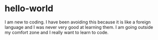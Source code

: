 # hello-world
I am new to coding. I have been avoiding this because it is like a foreign language and I was never very good at learning them.  I am going outside my comfort zone and I really want to learn to code.
